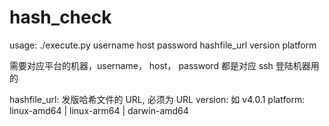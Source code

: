 # hash_check



usage: ./execute.py username host password hashfile_url version platform

需要对应平台的机器，username， host， password 都是对应 ssh 登陆机器用的

hashfile_url: 发版哈希文件的 URL, 必须为 URL
version: 如 v4.0.1
platform: linux-amd64 | linux-arm64 | darwin-amd64
